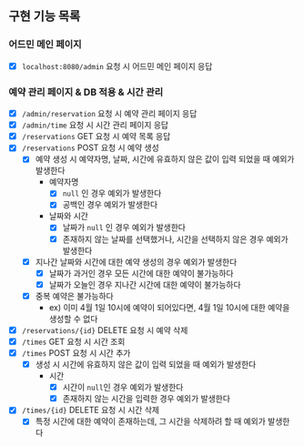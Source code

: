 ## 구현 기능 목록

### 어드민 메인 페이지

- [X] `localhost:8080/admin` 요청 시 어드민 메인 페이지 응답

### 예약 관리 페이지 & DB 적용 & 시간 관리

- [X] `/admin/reservation` 요청 시 예약 관리 페이지 응답
- [X] `/admin/time` 요청 시 시간 관리 페이지 응답
- [X] `/reservations` GET 요청 시 예약 목록 응답
- [X] `/reservations` POST 요청 시 예약 생성
    - [X] 예약 생성 시 예약자명, 날짜, 시간에 유효하지 않은 값이 입력 되었을 때 예외가 발생한다
        - 예약자명
            - [X] `null` 인 경우 예외가 발생한다
            - [X] 공백인 경우 예외가 발생한다
        - 날짜와 시간
            - [X] 날짜가 `null` 인 경우 예외가 발생한다
            - [X] 존재하지 않는 날짜를 선택했거나, 시간을 선택하지 않은 경우 예외가 발생한다
    - [X] 지나간 날짜와 시간에 대한 예약 생성의 경우 예외가 발생한다
        - [X] 날짜가 과거인 경우 모든 시간에 대한 예약이 불가능하다
        - [X] 날짜가 오늘인 경우 지나간 시간에 대한 예약이 불가능하다
    - [X] 중복 예약은 불가능하다
        - ex) 이미 4월 1일 10시에 예약이 되어있다면, 4월 1일 10시에 대한 예약을 생성할 수 없다
- [X] `/reservations/{id}` DELETE 요청 시 예약 삭제
- [X] `/times` GET 요청 시 시간 조회
- [X] `/times` POST 요청 시 시간 추가
    - [X] 생성 시 시간에 유효하지 않은 값이 입력 되었을 때 예외가 발생한다
        - 시간
            - [X] 시간이 `null`인 경우 예외가 발생한다
            - [X] 존재하지 않는 시간을 입력한 경우 예외가 발생한다
- [X] `/times/{id}` DELETE 요청 시 시간 삭제
    - [X] 특정 시간에 대한 예약이 존재하는데, 그 시간을 삭제하려 할 때 예외가 발생한다